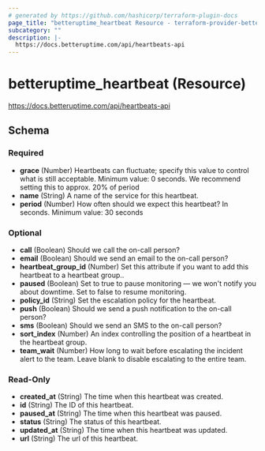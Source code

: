 ```yaml
---
# generated by https://github.com/hashicorp/terraform-plugin-docs
page_title: "betteruptime_heartbeat Resource - terraform-provider-better-uptime"
subcategory: ""
description: |-
  https://docs.betteruptime.com/api/heartbeats-api
---
```


# betteruptime_heartbeat (Resource)

https://docs.betteruptime.com/api/heartbeats-api



<!-- schema generated by tfplugindocs -->
## Schema

### Required

- **grace** (Number) Heartbeats can fluctuate; specify this value to control what is still acceptable. Minimum value: 0 seconds. We recommend setting this to approx. 20% of period
- **name** (String) A name of the service for this heartbeat.
- **period** (Number) How often should we expect this heartbeat? In seconds. Minimum value: 30 seconds

### Optional

- **call** (Boolean) Should we call the on-call person?
- **email** (Boolean) Should we send an email to the on-call person?
- **heartbeat_group_id** (Number) Set this attribute if you want to add this heartbeat to a heartbeat group..
- **paused** (Boolean) Set to true to pause monitoring — we won't notify you about downtime. Set to false to resume monitoring.
- **policy_id** (String) Set the escalation policy for the heartbeat.
- **push** (Boolean) Should we send a push notification to the on-call person?
- **sms** (Boolean) Should we send an SMS to the on-call person?
- **sort_index** (Number) An index controlling the position of a heartbeat in the heartbeat group.
- **team_wait** (Number) How long to wait before escalating the incident alert to the team. Leave blank to disable escalating to the entire team.

### Read-Only

- **created_at** (String) The time when this heartbeat was created.
- **id** (String) The ID of this heartbeat.
- **paused_at** (String) The time when this heartbeat was paused.
- **status** (String) The status of this heartbeat.
- **updated_at** (String) The time when this heartbeat was updated.
- **url** (String) The url of this heartbeat.


